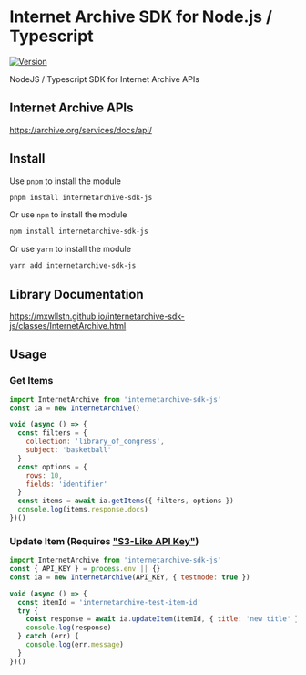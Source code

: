 # Internet Archive SDK for Node.js / Typescript
[![Version](https://img.shields.io/npm/v/internetarchive-sdk-js.svg)](https://www.npmjs.org/package/internetarchive-sdk-js)

NodeJS / Typescript SDK for Internet Archive APIs

## Internet Archive APIs
https://archive.org/services/docs/api/

## Install
Use `pnpm` to install the module
```bash
pnpm install internetarchive-sdk-js
```
Or use `npm` to install the module
```bash
npm install internetarchive-sdk-js
```
Or use `yarn` to install the module
```bash
yarn add internetarchive-sdk-js
```

## Library Documentation
https://mxwllstn.github.io/internetarchive-sdk-js/classes/InternetArchive.html

## Usage
### Get Items
```javascript
import InternetArchive from 'internetarchive-sdk-js'
const ia = new InternetArchive()

void (async () => {
  const filters = {
    collection: 'library_of_congress',
    subject: 'basketball'
  }
  const options = {
    rows: 10,
    fields: 'identifier'
  }
  const items = await ia.getItems({ filters, options })
  console.log(items.response.docs)
})()
```
  
### Update Item (Requires ["S3-Like API Key"](https://archive.org/account/s3.php))
```javascript
import InternetArchive from 'internetarchive-sdk-js'
const { API_KEY } = process.env || {}
const ia = new InternetArchive(API_KEY, { testmode: true })

void (async () => {
  const itemId = 'internetarchive-test-item-id'
  try {
    const response = await ia.updateItem(itemId, { title: 'new title' })
    console.log(response)
  } catch (err) {
    console.log(err.message)
  }
})()
```
